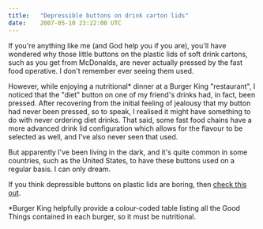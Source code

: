 ```yaml
---
title:   "Depressible buttons on drink carton lids"
date:    2007-05-10 23:22:00 UTC
---
```


If you're anything like me (and God help you if you are), you'll have wondered why those little buttons on the plastic lids of soft drink cartons, such as you get from McDonalds, are never actually pressed by the fast food operative. I don't remember ever seeing them used.

However, while enjoying a nutritional* dinner at a Burger King "restaurant", I noticed that the "diet" button on one of my friend's drinks had, in fact, been pressed. After recovering from the initial feeling of jealousy that my button had never been pressed, so to speak, I realised it might have something to do with never ordering diet drinks. That said, some fast food chains have a more advanced drink lid configuration which allows for the flavour to be selected as well, and I've also never seen that used.

But apparently I've been living in the dark, and it's quite common in some countries, such as the United States, to have these buttons used on a regular basis. I can only dream.

If you think depressible buttons on plastic lids are boring, then [check this out](http://technabob.com/blog/2006/10/06/new-soda-bottle-tech-lets-you-mix-your-own-flavors/).

*Burger King helpfully provide a colour-coded table listing all the Good Things contained in each burger, so it must be nutritional.